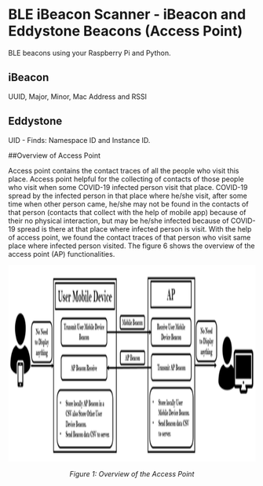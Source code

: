 # BLE iBeacon Scanner - iBeacon and Eddystone Beacons (Access Point)

BLE beacons using your Raspberry Pi and Python.

## iBeacon
UUID, Major, Minor, Mac Address and RSSI

## Eddystone
UID - Finds: Namespace ID and Instance ID.

##Overview of Access Point

Access point contains the contact traces of all the people who visit this place. Access point helpful for the collecting of contacts of those people who visit when some COVID-19 infected person visit that place. COVID-19 spread by the infected person in that place where he/she visit, after some time when other person came, he/she may not be found in the contacts of that person (contacts that collect with the help of mobile app) because of their no physical interaction, but may be he/she infected because of COVID-19 spread is there at that place where infected person is visit. With the help of access point, we found the contact traces of that person who visit same place where infected person visited. The figure 6 shows the overview of the access point (AP) functionalities.

<p align="center">
<img src = "https://github.com/wasay530/COVID-Contact-Tracing-Using-Access-Point-AP-/blob/0964e5cfd70fd2be2a37db8feac81f6ed7b6c6f7/accesspoint.png" title= "Dataset (KAU-COVID19-AR-Dataset):each activity" width="800" height="400" alt>
</p>
<p align="center">
  <em>Figure 1: Overview of the Access Point</em>  
</p>

